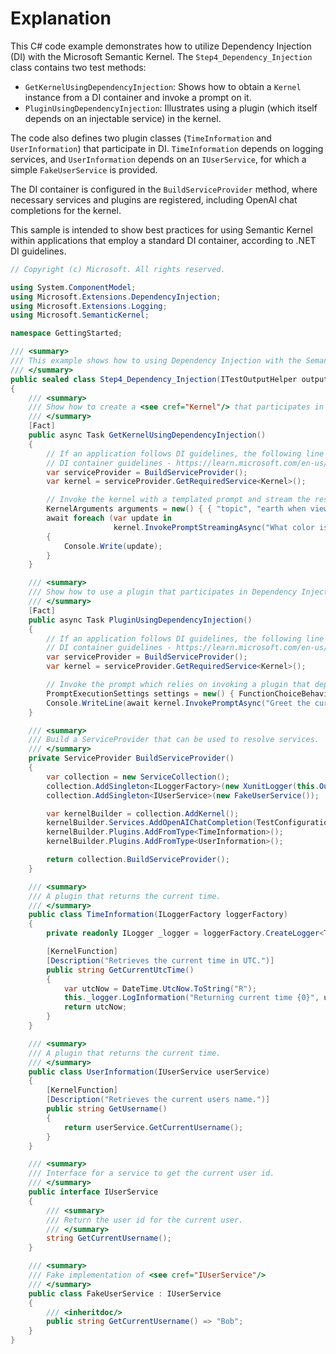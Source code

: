 # Explanation

This C# code example demonstrates how to utilize Dependency Injection (DI) with the Microsoft Semantic Kernel. The `Step4_Dependency_Injection` class contains two test methods:
- `GetKernelUsingDependencyInjection`: Shows how to obtain a `Kernel` instance from a DI container and invoke a prompt on it.
- `PluginUsingDependencyInjection`: Illustrates using a plugin (which itself depends on an injectable service) in the kernel.

The code also defines two plugin classes (`TimeInformation` and `UserInformation`) that participate in DI. `TimeInformation` depends on logging services, and `UserInformation` depends on an `IUserService`, for which a simple `FakeUserService` is provided.

The DI container is configured in the `BuildServiceProvider` method, where necessary services and plugins are registered, including OpenAI chat completions for the kernel.

This sample is intended to show best practices for using Semantic Kernel within applications that employ a standard DI container, according to .NET DI guidelines.

```csharp
// Copyright (c) Microsoft. All rights reserved.

using System.ComponentModel;
using Microsoft.Extensions.DependencyInjection;
using Microsoft.Extensions.Logging;
using Microsoft.SemanticKernel;

namespace GettingStarted;

/// <summary>
/// This example shows how to using Dependency Injection with the Semantic Kernel
/// </summary>
public sealed class Step4_Dependency_Injection(ITestOutputHelper output) : BaseTest(output)
{
    /// <summary>
    /// Show how to create a <see cref="Kernel"/> that participates in Dependency Injection.
    /// </summary>
    [Fact]
    public async Task GetKernelUsingDependencyInjection()
    {
        // If an application follows DI guidelines, the following line is unnecessary because DI will inject an instance of the KernelClient class to a class that references it.
        // DI container guidelines - https://learn.microsoft.com/en-us/dotnet/core/extensions/dependency-injection-guidelines#recommendations
        var serviceProvider = BuildServiceProvider();
        var kernel = serviceProvider.GetRequiredService<Kernel>();

        // Invoke the kernel with a templated prompt and stream the results to the display
        KernelArguments arguments = new() { { "topic", "earth when viewed from space" } };
        await foreach (var update in
                       kernel.InvokePromptStreamingAsync("What color is the {{$topic}}? Provide a detailed explanation.", arguments))
        {
            Console.Write(update);
        }
    }

    /// <summary>
    /// Show how to use a plugin that participates in Dependency Injection.
    /// </summary>
    [Fact]
    public async Task PluginUsingDependencyInjection()
    {
        // If an application follows DI guidelines, the following line is unnecessary because DI will inject an instance of the KernelClient class to a class that references it.
        // DI container guidelines - https://learn.microsoft.com/en-us/dotnet/core/extensions/dependency-injection-guidelines#recommendations
        var serviceProvider = BuildServiceProvider();
        var kernel = serviceProvider.GetRequiredService<Kernel>();

        // Invoke the prompt which relies on invoking a plugin that depends on a service made available using Dependency Injection.
        PromptExecutionSettings settings = new() { FunctionChoiceBehavior = FunctionChoiceBehavior.Auto() };
        Console.WriteLine(await kernel.InvokePromptAsync("Greet the current user by name.", new(settings)));
    }

    /// <summary>
    /// Build a ServiceProvider that can be used to resolve services.
    /// </summary>
    private ServiceProvider BuildServiceProvider()
    {
        var collection = new ServiceCollection();
        collection.AddSingleton<ILoggerFactory>(new XunitLogger(this.Output));
        collection.AddSingleton<IUserService>(new FakeUserService());

        var kernelBuilder = collection.AddKernel();
        kernelBuilder.Services.AddOpenAIChatCompletion(TestConfiguration.OpenAI.ChatModelId, TestConfiguration.OpenAI.ApiKey);
        kernelBuilder.Plugins.AddFromType<TimeInformation>();
        kernelBuilder.Plugins.AddFromType<UserInformation>();

        return collection.BuildServiceProvider();
    }

    /// <summary>
    /// A plugin that returns the current time.
    /// </summary>
    public class TimeInformation(ILoggerFactory loggerFactory)
    {
        private readonly ILogger _logger = loggerFactory.CreateLogger<TimeInformation>();

        [KernelFunction]
        [Description("Retrieves the current time in UTC.")]
        public string GetCurrentUtcTime()
        {
            var utcNow = DateTime.UtcNow.ToString("R");
            this._logger.LogInformation("Returning current time {0}", utcNow);
            return utcNow;
        }
    }

    /// <summary>
    /// A plugin that returns the current time.
    /// </summary>
    public class UserInformation(IUserService userService)
    {
        [KernelFunction]
        [Description("Retrieves the current users name.")]
        public string GetUsername()
        {
            return userService.GetCurrentUsername();
        }
    }

    /// <summary>
    /// Interface for a service to get the current user id.
    /// </summary>
    public interface IUserService
    {
        /// <summary>
        /// Return the user id for the current user.
        /// </summary>
        string GetCurrentUsername();
    }

    /// <summary>
    /// Fake implementation of <see cref="IUserService"/>
    /// </summary>
    public class FakeUserService : IUserService
    {
        /// <inheritdoc/>
        public string GetCurrentUsername() => "Bob";
    }
}
```